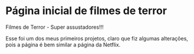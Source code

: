 # Página inicial de filmes de terror

Filmes de Terror - Super assustadores!!!

Esse foi um dos meus primeiros projetos, claro que fiz algumas alterações, pois a página é bem similar a página da Netflix.

